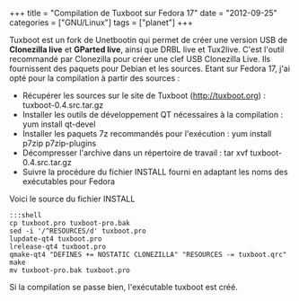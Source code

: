 +++
title = "Compilation de Tuxboot sur Fedora 17"
date = "2012-09-25"
categories = ["GNU/Linux"]
tags = ["planet"]
+++


Tuxboot est un fork de Unetbootin qui permet de créer une version USB de
**Clonezilla live** et **GParted live**, ainsi que DRBL live et Tux2live. C'est
l'outil recommandé par Clonezilla pour créer une clef USB Clonezilla Live. Ils
fournissent des paquets pour Debian et les sources. Etant sur Fedora 17, j'ai
opté pour la compilation à partir des sources :



*    Récupérer les sources sur le site de Tuxboot (http://tuxboot.org) :
tuxboot-0.4.src.tar.gz
*    Installer les outils de développement QT nécessaires à la compilation : yum
install qt-devel
*    Installer les paquets 7z recommandés pour l'exécution : yum install p7zip
p7zip-plugins
*    Décompresser l'archive dans un répertoire de travail : tar xvf
tuxboot-0.4.src.tar.gz
*    Suivre la procédure du fichier INSTALL fourni en adaptant les noms des
exécutables pour Fedora

Voici le source du fichier INSTALL

    
    :::shell
    cp tuxboot.pro tuxboot-pro.bak
    sed -i '/^RESOURCES/d' tuxboot.pro
    lupdate-qt4 tuxboot.pro
    lrelease-qt4 tuxboot.pro
    qmake-qt4 "DEFINES += NOSTATIC CLONEZILLA" "RESOURCES -= tuxboot.qrc"
    make
    mv tuxboot-pro.bak tuxboot.pro
    

Si la compilation se passe bien, l'exécutable tuxboot est créé.
